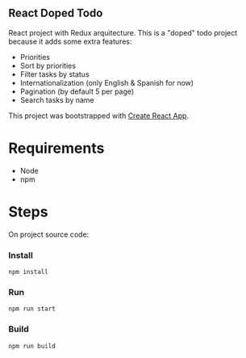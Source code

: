 ## React Doped Todo

React project with Redux arquitecture. This is a "doped" todo project because it adds some extra features:

- Priorities
- Sort by priorities
- Filter tasks by status
- Internationalization (only English & Spanish for now)
- Pagination (by default 5 per page)
- Search tasks by name 

This project was bootstrapped with [Create React App](https://github.com/facebookincubator/create-react-app).

# Requirements

- Node
- npm

# Steps

On project source code:

### Install

``npm install``

### Run

``npm run start``

### Build

``npm run build``